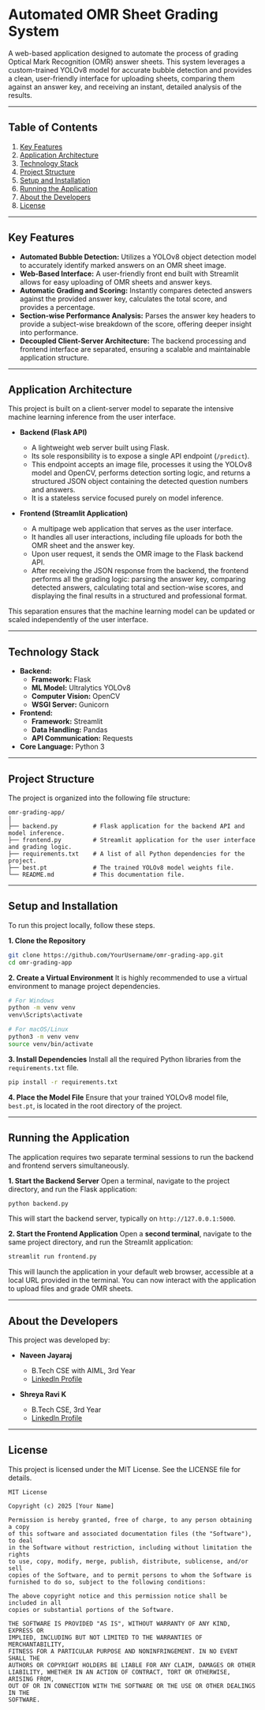 # Automated OMR Sheet Grading System

A web-based application designed to automate the process of grading Optical Mark Recognition (OMR) answer sheets. This system leverages a custom-trained YOLOv8 model for accurate bubble detection and provides a clean, user-friendly interface for uploading sheets, comparing them against an answer key, and receiving an instant, detailed analysis of the results.

---

## Table of Contents

1.  [Key Features](#key-features)
2.  [Application Architecture](#application-architecture)
3.  [Technology Stack](#technology-stack)
4.  [Project Structure](#project-structure)
5.  [Setup and Installation](#setup-and-installation)
6.  [Running the Application](#running-the-application)
7.  [About the Developers](#about-the-developers)
8.  [License](#license)

---

## Key Features

* **Automated Bubble Detection:** Utilizes a YOLOv8 object detection model to accurately identify marked answers on an OMR sheet image.
* **Web-Based Interface:** A user-friendly front end built with Streamlit allows for easy uploading of OMR sheets and answer keys.
* **Automatic Grading and Scoring:** Instantly compares detected answers against the provided answer key, calculates the total score, and provides a percentage.
* **Section-wise Performance Analysis:** Parses the answer key headers to provide a subject-wise breakdown of the score, offering deeper insight into performance.
* **Decoupled Client-Server Architecture:** The backend processing and frontend interface are separated, ensuring a scalable and maintainable application structure.

---

## Application Architecture

This project is built on a client-server model to separate the intensive machine learning inference from the user interface.

* **Backend (Flask API)**
    * A lightweight web server built using Flask.
    * Its sole responsibility is to expose a single API endpoint (`/predict`).
    * This endpoint accepts an image file, processes it using the YOLOv8 model and OpenCV, performs detection sorting logic, and returns a structured JSON object containing the detected question numbers and answers.
    * It is a stateless service focused purely on model inference.

* **Frontend (Streamlit Application)**
    * A multipage web application that serves as the user interface.
    * It handles all user interactions, including file uploads for both the OMR sheet and the answer key.
    * Upon user request, it sends the OMR image to the Flask backend API.
    * After receiving the JSON response from the backend, the frontend performs all the grading logic: parsing the answer key, comparing detected answers, calculating total and section-wise scores, and displaying the final results in a structured and professional format.

This separation ensures that the machine learning model can be updated or scaled independently of the user interface.

---

## Technology Stack

* **Backend:**
    * **Framework:** Flask
    * **ML Model:** Ultralytics YOLOv8
    * **Computer Vision:** OpenCV
    * **WSGI Server:** Gunicorn
* **Frontend:**
    * **Framework:** Streamlit
    * **Data Handling:** Pandas
    * **API Communication:** Requests
* **Core Language:** Python 3

---

## Project Structure

The project is organized into the following file structure:

```
omr-grading-app/
│
├── backend.py          # Flask application for the backend API and model inference.
├── frontend.py         # Streamlit application for the user interface and grading logic.
├── requirements.txt    # A list of all Python dependencies for the project.
├── best.pt             # The trained YOLOv8 model weights file.
└── README.md           # This documentation file.
````

---

## Setup and Installation

To run this project locally, follow these steps.

**1. Clone the Repository**
```bash
git clone https://github.com/YourUsername/omr-grading-app.git
cd omr-grading-app
````

**2. Create a Virtual Environment**
It is highly recommended to use a virtual environment to manage project dependencies.

```bash
# For Windows
python -m venv venv
venv\Scripts\activate

# For macOS/Linux
python3 -m venv venv
source venv/bin/activate
```

**3. Install Dependencies**
Install all the required Python libraries from the `requirements.txt` file.

```bash
pip install -r requirements.txt
```

**4. Place the Model File**
Ensure that your trained YOLOv8 model file, `best.pt`, is located in the root directory of the project.

-----

## Running the Application

The application requires two separate terminal sessions to run the backend and frontend servers simultaneously.

**1. Start the Backend Server**
Open a terminal, navigate to the project directory, and run the Flask application:

```bash
python backend.py
```

This will start the backend server, typically on `http://127.0.0.1:5000`.

**2. Start the Frontend Application**
Open a **second terminal**, navigate to the same project directory, and run the Streamlit application:

```bash
streamlit run frontend.py
```

This will launch the application in your default web browser, accessible at a local URL provided in the terminal. You can now interact with the application to upload files and grade OMR sheets.

-----

## About the Developers

This project was developed by:

  * **Naveen Jayaraj**

      * B.Tech CSE with AIML, 3rd Year
      * [LinkedIn Profile](https://www.linkedin.com/in/naveen-jayaraj/)

  * **Shreya Ravi K**

      * B.Tech CSE, 3rd Year
      * [LinkedIn Profile](https://www.linkedin.com/)

-----

## License

This project is licensed under the MIT License. See the LICENSE file for details.

```
MIT License

Copyright (c) 2025 [Your Name]

Permission is hereby granted, free of charge, to any person obtaining a copy
of this software and associated documentation files (the "Software"), to deal
in the Software without restriction, including without limitation the rights
to use, copy, modify, merge, publish, distribute, sublicense, and/or sell
copies of the Software, and to permit persons to whom the Software is
furnished to do so, subject to the following conditions:

The above copyright notice and this permission notice shall be included in all
copies or substantial portions of the Software.

THE SOFTWARE IS PROVIDED "AS IS", WITHOUT WARRANTY OF ANY KIND, EXPRESS OR
IMPLIED, INCLUDING BUT NOT LIMITED TO THE WARRANTIES OF MERCHANTABILITY,
FITNESS FOR A PARTICULAR PURPOSE AND NONINFRINGEMENT. IN NO EVENT SHALL THE
AUTHORS OR COPYRIGHT HOLDERS BE LIABLE FOR ANY CLAIM, DAMAGES OR OTHER
LIABILITY, WHETHER IN AN ACTION OF CONTRACT, TORT OR OTHERWISE, ARISING FROM,
OUT OF OR IN CONNECTION WITH THE SOFTWARE OR THE USE OR OTHER DEALINGS IN THE
SOFTWARE.
```
